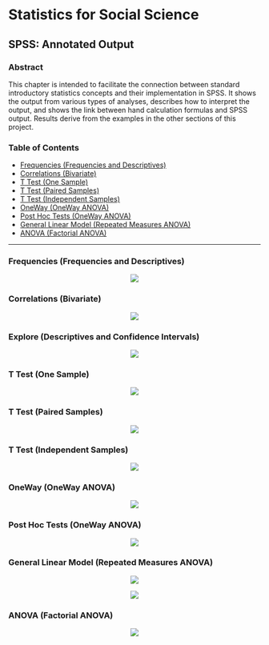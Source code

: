 # Statistics for Social Science

## SPSS: Annotated Output

### Abstract

This chapter is intended to facilitate the connection between standard introductory statistics concepts and their implementation in SPSS. It shows the output from various types of analyses, describes how to interpret the output, and shows the link between hand calculation formulas and SPSS output. Results derive from the examples in the other sections of this project.

### Table of Contents

- [Frequencies (Frequencies and Descriptives)](#frequencies-frequencies-and-descriptives)
- [Correlations (Bivariate)](#correlations-bivariate)
- [T Test (One Sample)](#t-test-one-sample)
- [T Test (Paired Samples)](#t-test-paired-samples)
- [T Test (Independent Samples)](#t-test-independent-samples)
- [OneWay (OneWay ANOVA)](#oneway-oneway-anova)
- [Post Hoc Tests (OneWay ANOVA)](#post-hoc-tests-oneway-anova)
- [General Linear Model (Repeated Measures ANOVA)](#general-linear-model-repeated-measures-anova)
- [ANOVA (Factorial ANOVA)](#anova-factorial-anova)

---

### Frequencies (Frequencies and Descriptives)

<p align="center"><kbd><img src="page3.png"></kbd></p>

### Correlations (Bivariate)

<p align="center"><kbd><img src="page4.png"></kbd></p>

### Explore (Descriptives and Confidence Intervals)

<p align="center"><kbd><img src="page5.png"></kbd></p>

### T Test (One Sample)

<p align="center"><kbd><img src="page6.png"></kbd></p>

### T Test (Paired Samples)

<p align="center"><kbd><img src="page7.png"></kbd></p>

### T Test (Independent Samples)

<p align="center"><kbd><img src="page8.png"></kbd></p>

### OneWay (OneWay ANOVA)

<p align="center"><kbd><img src="page9.png"></kbd></p>

### Post Hoc Tests (OneWay ANOVA)

<p align="center"><kbd><img src="page10.png"></kbd></p>

### General Linear Model (Repeated Measures ANOVA)

<p align="center"><kbd><img src="page11.png"></kbd></p>
<p align="center"><kbd><img src="page12.png"></kbd></p>

### ANOVA (Factorial ANOVA)

<p align="center"><kbd><img src="page13.png"></kbd></p>
